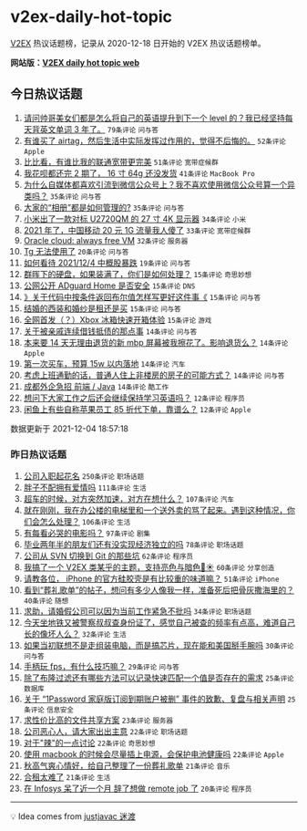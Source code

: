 # v2ex-daily-hot-topic

[V2EX](https://www.v2ex.com/) 热议话题榜，记录从 2020-12-18 日开始的 V2EX 热议话题榜单。

**网站版：[V2EX daily hot topic web](https://boojack.github.io/v2ex-daily-hot-topic-web/)**

## 今日热议话题

<!-- TODAY BEGIN -->

1. [请问帅哥美女们都是怎么将自己的英语提升到下一个 level 的？我已经坚持每天背英文单词 3 年了。](https://www.v2ex.com/t/820008) `79条评论` `问与答`
1. [有谁买了 airtag，然后生活中实际发挥过作用的，觉得不后悔的。](https://www.v2ex.com/t/819988) `52条评论` `Apple`
1. [比比看，有谁比我的联通宽带更完美](https://www.v2ex.com/t/819986) `51条评论` `宽带症候群`
1. [我花呗都还完 2 期了， 16 寸 64g 还没发货](https://www.v2ex.com/t/819959) `41条评论` `MacBook Pro`
1. [为什么自媒体都喜欢引流到微信公众号上？我不喜欢使用微信公众号算一个异类吗？](https://www.v2ex.com/t/819980) `35条评论` `问与答`
1. [大家的“相册”都是如何管理的?](https://www.v2ex.com/t/820006) `35条评论` `问与答`
1. [小米出了一款对标 U2720QM 的 27 寸 4K 显示器](https://www.v2ex.com/t/819957) `34条评论` `小米`
1. [2021 年了，中国移动 20 元 1G 流量我人傻了](https://www.v2ex.com/t/820067) `33条评论` `宽带症候群`
1. [Oracle cloud: always free VM](https://www.v2ex.com/t/819963) `32条评论` `服务器`
1. [Tg 无法使用了](https://www.v2ex.com/t/819968) `20条评论` `问与答`
1. [如何看待 2021/12/4 中概股暴跌](https://www.v2ex.com/t/819958) `19条评论` `问与答`
1. [群晖下的硬盘，如果装满了，你们是如何处理？](https://www.v2ex.com/t/820073) `15条评论` `奇思妙想`
1. [公网公开 ADguard Home 是否安全](https://www.v2ex.com/t/820059) `15条评论` `DNS`
1. [》关于代码中按条件返回布尔值怎样写更好这件事《](https://www.v2ex.com/t/820027) `15条评论` `问与答`
1. [结婚的西装和婚纱是租还是买](https://www.v2ex.com/t/820025) `15条评论` `问与答`
1. [全网首发（？）Xbox 冰箱快速开箱体验](https://www.v2ex.com/t/819987) `15条评论` `游戏`
1. [关于被亲戚连续借钱抵债的那点事](https://www.v2ex.com/t/820069) `14条评论` `问与答`
1. [本来要 14 天无理由退货的新 mbp 屏幕被我擦花了。影响退货么？](https://www.v2ex.com/t/820016) `14条评论` `Apple`
1. [第一次买车，预算 15w 以内落地](https://www.v2ex.com/t/820002) `14条评论` `汽车`
1. [考虑上班通勤的话，普通人住上非楼房的房子的可能方式？](https://www.v2ex.com/t/819992) `14条评论` `问与答`
1. [成都外企急招 前端 / Java](https://www.v2ex.com/t/819974) `14条评论` `酷工作`
1. [想问下大家工作之后还会继续保持学习英语吗？](https://www.v2ex.com/t/820066) `12条评论` `程序员`
1. [闲鱼上有些自称苹果员工 85 折代下单，靠谱么？](https://www.v2ex.com/t/820022) `12条评论` `Apple`

数据更新于 2021-12-04 18:57:18

<!-- TODAY END -->

### 昨日热议话题

<!-- YESTERDAY BEGIN -->

1. [公司入职起花名](https://www.v2ex.com/t/819737) `250条评论` `职场话题`
1. [胖子不配拥有爱情吗](https://www.v2ex.com/t/819732) `111条评论` `生活`
1. [超车的时候，对方突然加速，对方在想什么？](https://www.v2ex.com/t/819689) `107条评论` `汽车`
1. [就在刚刚，我在办公楼的电梯里和一个送外卖的骂了起来。遇到这种情况，你们会怎么处理？](https://www.v2ex.com/t/819766) `106条评论` `生活`
1. [有每看必哭的电影吗？](https://www.v2ex.com/t/819830) `97条评论` `剧集`
1. [毕业两年半的朋友们还有没实现经济独立的吗](https://www.v2ex.com/t/819698) `78条评论` `职场话题`
1. [公司从 SVN 切换到 Git 的那些坑](https://www.v2ex.com/t/819771) `62条评论` `程序员`
1. [我搞了一个 V2EX 类某乎的主题，支持亮色与暗色🌙☀️](https://www.v2ex.com/t/819780) `60条评论` `分享创造`
1. [请教各位， iPhone 的官方硅胶壳是有比较重的味道嘛？](https://www.v2ex.com/t/819694) `51条评论` `iPhone`
1. [看到“葬礼歌单”的帖子，想问有多少人像我一样，准备死后把骨灰撒海里的？](https://www.v2ex.com/t/819826) `40条评论` `随想`
1. [求助，请婚假公司可以因为当前工作紧急不批吗](https://www.v2ex.com/t/819693) `34条评论` `职场话题`
1. [今天坐地铁又被警察叔叔查身份证了，感觉自己被查的频率有点高，难道自己长的像坏人么？](https://www.v2ex.com/t/819708) `32条评论` `生活`
1. [如果当初联想不是走组装电脑，而是搞芯片，现在能和美国掰手腕吗](https://www.v2ex.com/t/819741) `30条评论` `问与答`
1. [手柄玩 fps，有什么技巧嘛？](https://www.v2ex.com/t/819723) `29条评论` `问与答`
1. [除了布隆过滤还有哪些方法可以记录快速匹配一个值是否存在的需求](https://www.v2ex.com/t/819861) `25条评论` `数据库`
1. [关于 “1Password 家庭版订阅到期账户被删” 事件的致歉、复盘与相关声明](https://www.v2ex.com/t/819853) `25条评论` `信息安全`
1. [求性价比高的文件共享方案](https://www.v2ex.com/t/819744) `23条评论` `服务器`
1. [公司恶心人，请大家出出主意](https://www.v2ex.com/t/819842) `22条评论` `职场话题`
1. [对于"辣"的一点讨论](https://www.v2ex.com/t/819778) `22条评论` `奇思妙想`
1. [使用 macbook 的时候会尽量插上电源，会保护电池健康吗](https://www.v2ex.com/t/819704) `22条评论` `Apple`
1. [秋高气爽心情好，给自己整理了一份葬礼歌单](https://www.v2ex.com/t/819740) `21条评论` `音乐`
1. [合租太难了](https://www.v2ex.com/t/819707) `21条评论` `生活`
1. [在 Infosys 呆了近一个月 辞了想做 remote job 了](https://www.v2ex.com/t/819690) `20条评论` `程序员`

<!-- YESTERDAY END -->

---

💡 Idea comes from [justjavac 迷渡](https://github.com/justjavac/)
